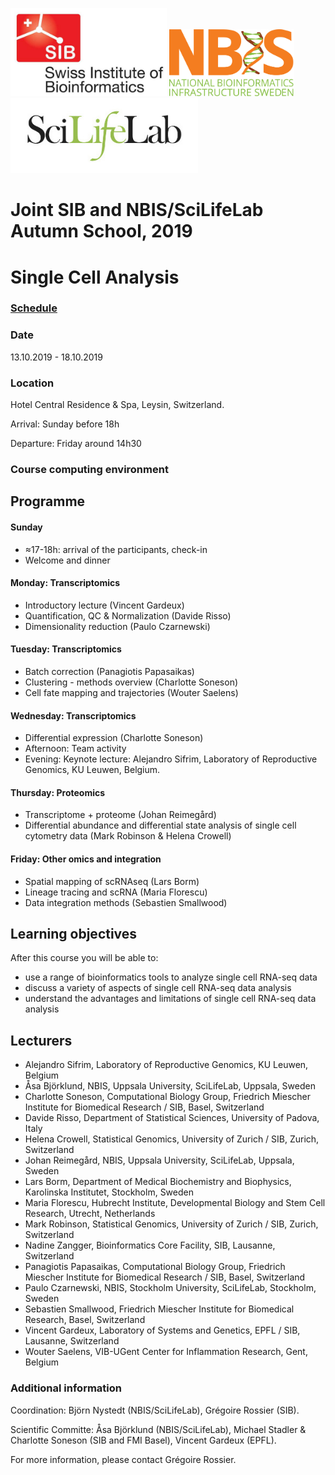 <img src="./logos/sib_logo_high.jpg" width="250">          <img src="logos/nbislogo-orange-txt.svg" width="200">          <img src="logos/scilifelab-ws.jpg" width="300">

# Joint SIB and NBIS/SciLifeLab Autumn School, 2019
# Single Cell Analysis

### [Schedule](schedule.md)

### Date
13.10.2019 - 18.10.2019

### Location
Hotel Central Residence & Spa, Leysin, Switzerland.

Arrival: Sunday before 18h

Departure: Friday around 14h30

### Course computing environment

## Programme

#### Sunday

* ≈17-18h: arrival of the participants, check-in
* Welcome and dinner

#### Monday: Transcriptomics

* Introductory lecture (Vincent Gardeux)
* Quantification, QC & Normalization (Davide Risso)
* Dimensionality reduction (Paulo Czarnewski)

#### Tuesday: Transcriptomics

* Batch correction (Panagiotis Papasaikas)
* Clustering - methods overview (Charlotte Soneson)
* Cell fate mapping and trajectories (Wouter Saelens)

#### Wednesday: Transcriptomics

* Differential expression (Charlotte Soneson)
* Afternoon: Team activity
* Evening: Keynote lecture: Alejandro Sifrim, Laboratory of Reproductive Genomics, KU Leuwen, Belgium.

#### Thursday: Proteomics

* Transcriptome + proteome (Johan Reimegård)
* Differential abundance and differential state analysis of single cell cytometry data (Mark Robinson & Helena Crowell)

#### Friday: Other omics and integration

* Spatial mapping of scRNAseq (Lars Borm)
* Lineage tracing and scRNA (Maria Florescu)
* Data integration methods (Sebastien Smallwood)

## Learning objectives
After this course you will be able to:
- use a range of bioinformatics tools to analyze single cell RNA-seq data
- discuss a variety of aspects of single cell RNA-seq data analysis
- understand the advantages and limitations of single cell RNA-seq data analysis

## Lecturers
- Alejandro Sifrim, Laboratory of Reproductive Genomics, KU Leuwen, Belgium
- Åsa Björklund, NBIS, Uppsala University, SciLifeLab, Uppsala, Sweden
- Charlotte Soneson, Computational Biology Group, Friedrich Miescher Institute for Biomedical Research / SIB, Basel, Switzerland
- Davide Risso, Department of Statistical Sciences, University of Padova, Italy
- Helena Crowell, Statistical Genomics, University of Zurich / SIB, Zurich, Switzerland
- Johan Reimegård, NBIS, Uppsala University, SciLifeLab, Uppsala, Sweden
- Lars Borm, Department of Medical Biochemistry and Biophysics, Karolinska Institutet, Stockholm, Sweden
- Maria Florescu, Hubrecht Institute, Developmental Biology and Stem Cell Research, Utrecht, Netherlands
- Mark Robinson, Statistical Genomics, University of Zurich / SIB, Zurich, Switzerland 
- Nadine Zangger, Bioinformatics Core Facility, SIB, Lausanne, Switzerland
- Panagiotis Papasaikas, Computational Biology Group, Friedrich Miescher Institute for Biomedical Research / SIB, Basel, Switzerland
- Paulo Czarnewski, NBIS, Stockholm University, SciLifeLab, Stockholm, Sweden
- Sebastien Smallwood, Friedrich Miescher Institute for Biomedical Research, Basel, Switzerland
- Vincent Gardeux, Laboratory of Systems and Genetics, EPFL / SIB, Lausanne, Switzerland
- Wouter Saelens, VIB-UGent Center for Inflammation Research, Gent, Belgium

### Additional information

Coordination: Björn Nystedt (NBIS/SciLifeLab), Grégoire Rossier (SIB).

Scientific Committe: Åsa Björklund (NBIS/SciLifeLab), Michael Stadler & Charlotte Soneson (SIB and FMI Basel), Vincent Gardeux (EPFL).

For more information, please contact Grégoire Rossier.

